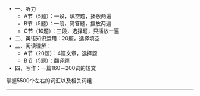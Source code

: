 - 一、听力
  - A节（5题）：一段，填空题，播放两遍
  - B节（5题）：一段，简答题，播放两遍
  - C节（10题）：三段，选择题，只播放一遍
- 二、英语知识运用：20题，选择填空
- 三、阅读理解：
  - A节（20题）：4篇文章，选择题
  - B节（5题）：翻译题
- 四、写作：一篇160－200词的短文

掌握5500个左右的词汇以及相关词组

---
